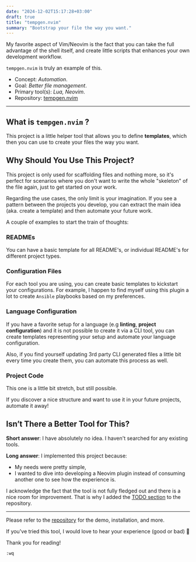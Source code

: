 ```yaml
---
date: "2024-12-02T15:17:28+03:00"
draft: true
title: "tempgen.nvim"
summary: "Bootstrap your file the way you want."
---
```


My favorite aspect of Vim/Neovim is the fact that you can take the full advantage of the shell itself, and create little scripts that enhances your own development workflow.

`tempgen.nvim` is truly an example of this.

- Concept: _Automation_.
- Goal: _Better file management_.
- Primary tool(s): _Lua, Neovim_.
- Repository: [tempgen.nvim](https://github.com/acikgozb/tempgen.nvim)

---

## What is `tempgen.nvim` ?

This project is a little helper tool that allows you to define **templates**, which then you can use to create your files the way you want.

## Why Should You Use This Project?

This project is only used for scaffolding files and nothing more, so it's perfect for scenarios where you don't want to write the whole "skeleton" of the file again, just to get started on your work.

Regarding the use cases, the only limit is your imagination.
If you see a pattern between the projects you develop, you can extract the main idea (aka. create a template) and then automate your future work.

A couple of examples to start the train of thoughts:

### READMEs

You can have a basic template for all README's, or individual README's for different project types.

### Configuration Files

For each tool you are using, you can create basic templates to kickstart your configurations.
For example, I happen to find myself using this plugin a lot to create `Ansible` playbooks based on my preferences.

### Language Configuration

If you have a favorite setup for a language (e.g **linting**, **project configuration**) and it is not possible to create it via a CLI tool, you can create templates representing your setup and automate your language configuration.

Also, if you find yourself updating 3rd party CLI generated files a little bit every time you create them, you can automate this process as well.

### Project Code

This one is a little bit stretch, but still possible.

If you discover a nice structure and want to use it in your future projects, automate it away!

## Isn’t There a Better Tool for This?

**Short answer**: I have absolutely no idea. I haven't searched for any existing tools.

**Long answer**: I implemented this project because:

- My needs were pretty simple,
- I wanted to dive into developing a Neovim plugin instead of consuming another one to see how the experience is.

I acknowledge the fact that the tool is not fully fledged out and there is a nice room for improvement.
That is why I added the [TODO section](https://github.com/acikgozb/tempgen.nvim?tab=readme-ov-file#todo) to the repository.

---

Please refer to the [repository](https://github.com/acikgozb/tempgen.nvim) for the demo, installation, and more.

If you've tried this tool, I would love to hear your experience (good or bad) 🎉

Thank you for reading!

`:wq`
